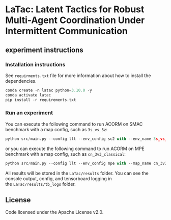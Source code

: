 # **LaTac: Latent Tactics for Robust Multi-Agent Coordination Under Intermittent Communication**

## **experiment instructions**

### **Installation instructions**
See `requirments.txt` file for more information about how to install the dependencies.
```python
conda create -n latac python=3.10.0 -y
conda activate latac
pip install -r requirements.txt
```

### **Run an experiment**

You can execute the following command to run ACORM on SMAC benchmark with a map config, such as `3s_vs_5z`:

```python
python src/main.py --config llt --env_config sc2 with --env_name 3s_vs_5z --max_train_steps 5000000
```

or you can execute the following command to run ACORM on MPE benchmark with a map config, such as `cn_3v3_classical`:
```python
python src/main.py --config llt --env_config mpe with --map_name cn_3v3_classical
```

All results will be stored in the `LaTac/results` folder. You can see the console output, config, and tensorboard logging in the `LaTac/results/tb_logs` folder.

## **License**

Code licensed under the Apache License v2.0.

